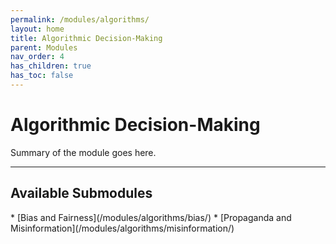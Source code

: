 ```yaml
---
permalink: /modules/algorithms/
layout: home
title: Algorithmic Decision-Making
parent: Modules
nav_order: 4
has_children: true
has_toc: false
---
```


# Algorithmic Decision-Making
Summary of the module goes here.

* * *
<h2 class="text-delta">Available Submodules</h2>
* [Bias and Fairness](/modules/algorithms/bias/)
* [Propaganda and Misinformation](/modules/algorithms/misinformation/)